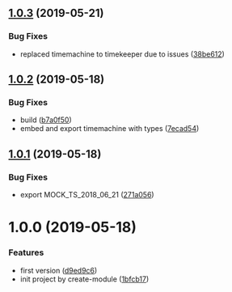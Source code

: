 ## [1.0.3](https://github.com/NaturalCycles/test-lib/compare/v1.0.2...v1.0.3) (2019-05-21)


### Bug Fixes

* replaced timemachine to timekeeper due to issues ([38be612](https://github.com/NaturalCycles/test-lib/commit/38be612))

## [1.0.2](https://github.com/NaturalCycles/test-lib/compare/v1.0.1...v1.0.2) (2019-05-18)


### Bug Fixes

* build ([b7a0f50](https://github.com/NaturalCycles/test-lib/commit/b7a0f50))
* embed and export timemachine with types ([7ecad54](https://github.com/NaturalCycles/test-lib/commit/7ecad54))

## [1.0.1](https://github.com/NaturalCycles/test-lib/compare/v1.0.0...v1.0.1) (2019-05-18)


### Bug Fixes

* export MOCK_TS_2018_06_21 ([271a056](https://github.com/NaturalCycles/test-lib/commit/271a056))

# 1.0.0 (2019-05-18)


### Features

* first version ([d9ed9c6](https://github.com/NaturalCycles/test-lib/commit/d9ed9c6))
* init project by create-module ([1bfcb17](https://github.com/NaturalCycles/test-lib/commit/1bfcb17))
